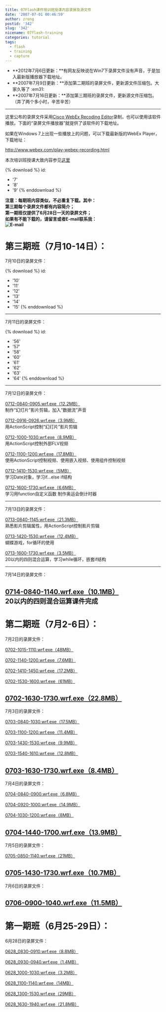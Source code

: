 ```yaml
---
title: 07Flash课件培训班授课内容录屏及源文件
date: '2007-07-01 00:46:59'
author: zrong
postid: '342'
slug: '342'
nicename: 07flash-training
categories: tutorial
tags:
  - flash
  - training
  - capture
---
```


-   **2012年7月6日更新：**有网友反映说在Win7下录屏文件没有声音，于是加入最新版播放器下载地址。
-   **2007年7月9日更新：**添加第二期班的录屏文件，更新源文件压缩包。大家久等了
    :em31:
-   **2007年7月16日更新：**添加第三期班的录屏文件，更新源文件压缩包。</strong>（弄了两个多小时，辛苦辛苦）

------------------------------------------------------------------------

这里公布的录屏文件采用[Cisco WebEx Recoding
Editor](/download/8/ "点击下载")录制，也可以使用该软件播放。下面的“录屏文件播放器”就提供了该软件的下载地址。

</p>
如果在Windows 7上出现一些播放上的问题，可以下载最新版的WebEx
Player，下载地址：

<http://www.webex.com/play-webex-recording.html>

本次培训班授课大致内容参见[这里](http://blog.zengrong.net/post/336.html)

{% download %}
id:
  - '7'
  - '8'
  - '9'
{% enddownload %}

**注意：每期班内容类似，不必重复下载。其中：  
第三期每个录屏文件都有内容简介；  
第一期班仅提供了6月28日一天的录屏文件；  
如果有不能下载的，请留言或者E-mail联系我：  
![E-mail](/zrongzrong.png)**

<!--more-->

**第三期班（7月10-14日）：**  
====================================  
7月10日的录屏文件：

{% download %}
id:
  - '10'
  - '11'
  - '12'
  - '13'
  - '14'
  - '15'
{% enddownload %}

----------------------------------------------  
7月11日的录屏文件：

{% download %}
id:
  - '56'
  - '57'
  - '58'
  - '60'
  - '61'
  - '62'
  - '63'
  - '64'
{% enddownload %}

----------------------------------------------  
7月12日的录屏文件：  

[0712-0840-0905.wrf.exe（12.2MB）](http://xkwq.e21.cn/bigfiles/conference/2007flash/0712-0840-0905.wrf.exe)  
制作“幻灯片”影片剪辑，加入“数据流”声音

[0712-0916-0926.wrf.exe（3.9MB）](http://xkwq.e21.cn/bigfiles/conference/2007flash/0712-0916-0926.wrf.exe)  
用ActionScript控制“幻灯片”影片剪辑

[0712-1000-1030.wrf.exe（8.9MB）](http://xkwq.e21.cn/bigfiles/conference/2007flash/0712-1000-1030.wrf.exe)  
用ActionScript控制外部FLV视频

[0712-1100-1200.wrf.exe（17.8MB）](http://xkwq.e21.cn/bigfiles/conference/2007flash/0712-1100-1200.wrf.exe)  
使用ActionScript控制视频、使用嵌入视频、使用组件控制视频

[0712-1410-1530.wrf.exe（5MB）](http://xkwq.e21.cn/bigfiles/conference/2007flash/0712-1410-1530.wrf.exe)  
学习Date对象，学习if...else if结构

[0712-1600-1730.wrf.exe（6.6MB）](http://xkwq.e21.cn/bigfiles/conference/2007flash/0712-1600-1730.wrf.exe)  
学习用function自定义函数 制作奥运会倒计时器

---------------------------------------------  
7月13日的录屏文件：  

[0713-0840-1145.wrf.exe（21.3MB）](http://xkwq.e21.cn/bigfiles/conference/2007flash/0713-0840-1145.wrf.exe)  
熟悉影片剪辑属性，用ActionScript控制影片剪辑

[0713-1420-1530.wrf.exe（12.4MB）](http://xkwq.e21.cn/bigfiles/conference/2007flash/0713-1420-1530.wrf.exe)  
蝴蝶游戏，for循环的使用

[0713-1600-1730.wrf.exe（3.5MB）](http://xkwq.e21.cn/bigfiles/conference/2007flash/0713-1600-1730.wrf.exe)  
20以内的四则混合运算，学习while循环，嵌套if结构

--------------------------------------------  
7月14日的录屏文件：  

[0714-0840-1140.wrf.exe（10.1MB）](http://xkwq.e21.cn/bigfiles/conference/2007flash/0714-0840-1140.wrf.exe)  
20以内的四则混合运算课件完成  
---------------------------------------------

**第二期班（7月2-6日）：**  
====================================  
7月2日的录屏文件：  

[0702-1015-1110.wrf.exe（48MB）](http://xkwq.e21.cn/bigfiles/conference/2007flash/0702-1015-1110.wrf.exe)  

[0702-1140-1200.wrf.exe（7.6MB）](http://xkwq.e21.cn/bigfiles/conference/2007flash/0702-1140-1200.wrf.exe)  

[0702-1410-1450.wrf.exe（17.2MB）](http://xkwq.e21.cn/bigfiles/conference/2007flash/0702-1410-1450.wrf.exe)  

[0702-1530-1600.wrf.exe（61MB）](http://xkwq.e21.cn/bigfiles/conference/2007flash/0702-1530-1600.wrf.exe)  

[0702-1630-1730.wrf.exe（22.8MB）](http://xkwq.e21.cn/bigfiles/conference/2007flash/0702-1630-1730.wrf.exe)  
----------------------------------------------  
7月3日的录屏文件：  

[0703-0840-1030.wrf.exe（17.5MB）](http://xkwq.e21.cn/bigfiles/conference/2007flash/0703-0840-1030.wrf.exe)  

[0703-1100-1200.wrf.exe（11.4MB）](http://xkwq.e21.cn/bigfiles/conference/2007flash/0703-1100-1200.wrf.exe)  

[0703-1430-1530.wrf.exe（9.9MB）](http://xkwq.e21.cn/bigfiles/conference/2007flash/0703-1430-1530.wrf.exe)  

[0703-1540-1610.wrf.exe（12.8MB）](http://xkwq.e21.cn/bigfiles/conference/2007flash/0703-1540-1610.wrf.exe)  

[0703-1630-1730.wrf.exe（8.4MB）](http://xkwq.e21.cn/bigfiles/conference/2007flash/0703-1630-1730.wrf.exe)  
----------------------------------------------  
7月4日的录屏文件：  

[0704-0840-0900.wrf.exe（6.8MB）](http://xkwq.e21.cn/bigfiles/conference/2007flash/0704-0840-0900.wrf.exe)  

[0704-0920-1000.wrf.exe（14.9MB）](http://xkwq.e21.cn/bigfiles/conference/2007flash/0704-0920-1000.wrf.exe)  

[0704-1030-1200.wrf.exe（8MB）](http://xkwq.e21.cn/bigfiles/conference/2007flash/0704-1030-1200.wrf.exe)  

[0704-1440-1700.wrf.exe（13.9MB）](http://xkwq.e21.cn/bigfiles/conference/2007flash/0704-1440-1700.wrf.exe)  
---------------------------------------------  
7月5日的录屏文件：  

[0705-0850-1140.wrf.exe（21MB）](http://xkwq.e21.cn/bigfiles/conference/2007flash/0705-0850-1140.wrf.exe)  

[0705-1430-1730.wrf.exe（10.7MB）](http://xkwq.e21.cn/bigfiles/conference/2007flash/0705-1430-1730.wrf.exe)  
--------------------------------------------  
7月6日的录屏文件：  

[0706-0900-1040.wrf.exe（11.5MB）](http://xkwq.e21.cn/bigfiles/conference/2007flash/0706-0900-1040.wrf.exe)  
---------------------------------------------

**第一期班（6月25-29日）：**  
====================================  
6月28日的录屏文件：  

[0628\_0830-0910.wrf.exe（8.8MB）](http://xkwq.e21.cn/bigfiles/conference/2007flash/0628_0830-0910.wrf.exe)  

[0628\_0930-0940.wrf.exe（1.4MB）](http://xkwq.e21.cn/bigfiles/conference/2007flash/0628_0930-0940.wrf.exe)  

[0628\_1000-1030.wrf.exe（3.2MB）](http://xkwq.e21.cn/bigfiles/conference/2007flash/0628_1000-1030.wrf.exe)  

[0628\_1100-1140.wrf.exe（14MB）](http://xkwq.e21.cn/bigfiles/conference/2007flash/0628_1100-1140.wrf.exe)  

[0628\_1300-1530.wrf.exe（29MB）](http://xkwq.e21.cn/bigfiles/conference/2007flash/0628_1300-1530.wrf.exe)  

[0628\_1630-1940.wrf.exe（21.8MB）](http://xkwq.e21.cn/bigfiles/conference/2007flash/0628_1630-1940.wrf.exe)

